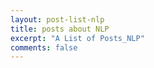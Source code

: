 ```yaml
---
layout: post-list-nlp
title: posts about NLP
excerpt: "A List of Posts_NLP"
comments: false
---
```

